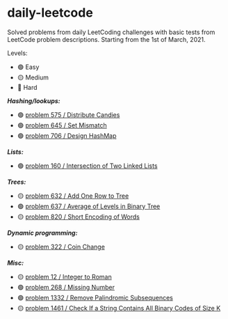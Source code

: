 # daily-leetcode
Solved problems from daily LeetCoding challenges with basic tests from LeetCode problem descriptions. Starting from the 1st of March, 2021.

Levels:
* :green_circle: Easy 
* :yellow_circle: Medium
* :red_circle: Hard

**_Hashing/lookups:_**
* :green_circle: [problem 575 / Distribute Candies](./src/main/java/problem575/DistributeCandies.java)
* :green_circle: [problem 645 / Set Mismatch](./src/main/java/problem645/SetMismatch.java)
* :green_circle: [problem 706 / Design HashMap](./src/main/java/problem706/MyHashMap.java)

**_Lists:_**
* :green_circle: [problem 160 / Intersection of Two Linked Lists](./src/main/java/problem160/IntersectionOfTwoLinkedLists.java)

**_Trees:_**
* :yellow_circle: [problem 632 / Add One Row to Tree](./src/main/java/problem632/AddOneRowToTree.java)
* :green_circle: [problem 637 / Average of Levels in Binary Tree](./src/main/java/problem637/AverageLevelsBinaryTree.java)
* :yellow_circle: [problem 820 / Short Encoding of Words](./src/main/java/problem820/ShortEncodingOfWords.java)

**_Dynamic programming:_**
* :yellow_circle: [problem 322 / Coin Change](./src/main/java/problem322/CoinChange.java)

**_Misc:_**
* :yellow_circle: [problem 12 / Integer to Roman](./src/main/java/problem12/IntegerToRoman.java)
* :green_circle: [problem 268 / Missing Number](./src/main/java/problem268/MissingNumber.java)
* :green_circle: [problem 1332 / Remove Palindromic Subsequences](./src/main/java/problem1332/RemovePalindromicSubsequences.java)
* :yellow_circle: [problem 1461 / Check If a String Contains All Binary Codes of Size K](./src/main/java/problem1461/CheckBinaryString.java)
